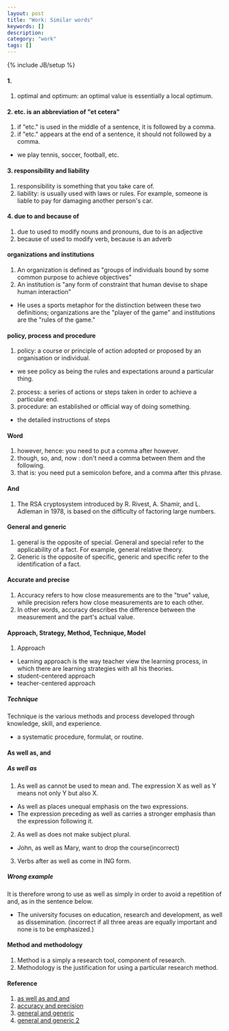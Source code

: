 ```yaml
---
layout: post
title: "Work: Similar words"
keywords: []
description: 
category: "work"
tags: []
---
```

{% include JB/setup %}

#### 1. 
1. optimal and optimum: an optimal value is essentially a local optimum.


#### 2. etc. is an abbreviation of "et cetera"
1. if "etc." is used in the middle of a sentence, it is followed by a comma.
2. if "etc." appears at the end of a sentence, it should not followed by a comma.
- we play tennis, soccer, football, etc.


#### 3. responsibility and liability
1. responsibility is something that you take care of.
2. liability: is usually used with laws or rules. For example, someone is liable to pay for damaging
   another person's car.

#### 4. due to and because of
1. due to used to modify nouns and pronouns, due to is an adjective
2. because of used to modify verb,   because is an adverb

#### organizations and institutions
1. An organization is defined as "groups of individuals bound by some common purpose to achieve objectives"
2. An institution is "any form of constraint that human devise to shape human interaction"
- He uses a sports metaphor for the distinction between these two definitions;
  organizations are the "player of the game" and institutions are the "rules of
  the game."

#### policy, process and procedure
1. policy: a course or principle of action adopted or proposed by an organisation or individual.
- we see policy as being the rules and expectations around a particular thing.
2. process: a series of actions or steps taken in order to achieve a particular end.
3. procedure: an established or official way of doing something.
- the detailed instructions of steps



#### Word
1. however, hence: you need to put a comma after however.
2. though, so, and, now : don't need a comma between them and the following.
3. that is: you need put a semicolon before, and a comma after this phrase.


#### And
1. The RSA cryptosystem introduced by R. Rivest, A. Shamir, and L. Adleman in
   1978, is based on the difficulty of factoring large numbers.



#### General and generic
1. general is the opposite of special. General and special refer to the
   applicability of a fact. For example, general relative theory. 
2. Generic is the opposite of specific, generic and specific refer to the
   identification of a fact.


#### Accurate and precise
1. Accuracy refers to how close measurements are to the "true" value, while
   precision refers how close measurements are to each other.
2. In other words, accuracy describes the difference between the measurement and the part's actual value.

#### Approach, Strategy, Method, Technique, Model
1. Approach
- Learning approach is the way teacher view the learning process, in which there are learning strategies with all his theories.
- student-centered approach
- teacher-centered approach

##### Technique
Technique is the various methods and process developed through knowledge, skill, and experience.
- a systematic procedure, formulat, or routine.

#### As well as, and

##### As well as
1. As well as cannot be used to mean and. The expression X as well as Y means not only Y but also X.
- As well as places unequal emphasis on the two expressions.
- The expression preceding as well as carries a stronger emphasis than the expression following it.

2. As well as does not make subject plural.

- John, as well as Mary, want to drop the course(incorrect)
3. Verbs after as well as come in ING form.

##### Wrong example
It is therefore wrong to use as well as simply in order to avoid a repetition of and, as in the sentence below.
- The university focuses on education, research and development, as well as
  dissemination. (incorrect if all three areas are equally important and none
  is to be emphasized.)


#### Method and methodology
1. Method is a simply a research tool, component of research.
2. Methodology is the justification for using a particular research method.




#### Reference
1. [as well as and and](https://site.uit.no/english/grammar/aswellas/#:~:text=As%20well%20as%20is%20not%20a%20synonym%20for%20and&text=While%20and%20simply%20conjoins%20two,than%20the%20expression%20following%20it.)
2. [accuracy and precision](https://manoa.hawaii.edu/exploringourfluidearth/physical/world-ocean/map-distortion/practices-science-precision-vs-accuracy#:~:text=Accuracy%20refers%20to%20how%20close,Precision%20is%20independent%20of%20accuracy.)
3. [general and generic](https://english.stackexchange.com/questions/167224/whats-the-difference-between-general-and-generic/167227)
4. [general and generic 2](https://ell.stackexchange.com/questions/16224/what-is-the-difference-between-general-and-generic)
